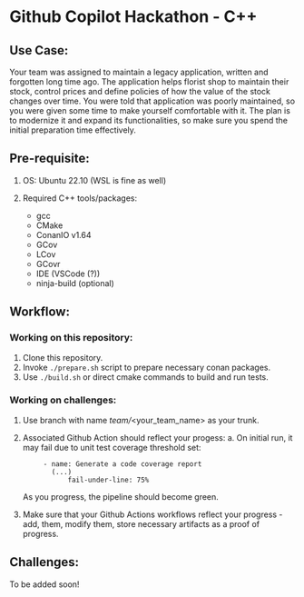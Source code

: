 # Github Copilot Hackathon - C++

## Use Case: 

Your team was assigned to maintain a legacy application, written and forgotten long time ago. The application helps florist shop to maintain their stock, control prices and define policies of how the value of the stock changes over time.
You were told that application was poorly maintained, so you were given some time to make yourself comfortable with it. The plan is to modernize it and expand its functionalities, so make sure you spend the initial preparation time effectively.


## Pre-requisite:

1.	OS: Ubuntu 22.10 (WSL is fine as well)
2.	Required C++ tools/packages:
   

    * gcc
    * CMake
    * ConanIO v1.64 
    * GCov
    * LCov
    * GCovr
    * IDE (VSCode (?))
    * ninja-build (optional)

## Workflow:

### Working on this repository:
1. Clone this repository.
2. Invoke `./prepare.sh` script to prepare necessary conan packages.
3. Use `./build.sh` or direct cmake commands to build and run tests.

### Working on challenges:
1. Use branch with name *team/*<your_team_name> as your trunk.
2. Associated Github Action should reflect your progess:
    a. On initial run, it may fail due to unit test coverage threshold set:

            
            - name: Generate a code coverage report
              (...)
                  fail-under-line: 75%
    As you progress, the pipeline should become green.
3. Make sure that your Github Actions workflows reflect your progress - add, them, modify them, store necessary artifacts as a proof of progress.


## Challenges:

To be added soon!
